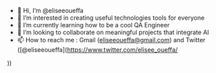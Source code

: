 - 👋 Hi, I’m @eliseeoueffa
- 👀 I’m interested in creating useful technologies tools for everyone 
- 🌱 I’m currently learning how to be a cool QA Engineer
- 💞️ I’m looking to collaborate on meaningful projects that integrate AI 
- 📫 How to reach me : Gmail (eliseeoueffa@gmail.com) and Twitter ([@eliseeoueffa](https://www.twitter.com/elisee_oueffa/

))

<!---
eliseeoueffa/eliseeoueffa is a ✨ special ✨ repository because its `README.md` (this file) appears on your GitHub profile.
You can click the Preview link to take a look at your changes.
--->
